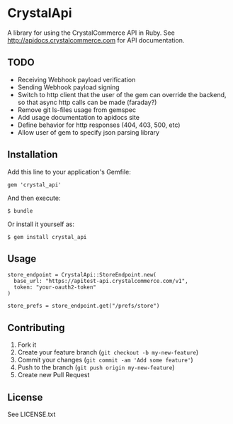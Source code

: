 # CrystalApi

A library for using the CrystalCommerce API in Ruby. See
http://apidocs.crystalcommerce.com for API documentation.

## TODO

* Receiving Webhook payload verification
* Sending Webhook payload signing
* Switch to http client that the user of the gem can override the
  backend, so that async http calls can be made (faraday?)
* Remove git ls-files usage from gemspec
* Add usage documentation to apidocs site
* Define behavior for http responses (404, 403, 500, etc)
* Allow user of gem to specify json parsing library

## Installation

Add this line to your application's Gemfile:

    gem 'crystal_api'

And then execute:

    $ bundle

Or install it yourself as:

    $ gem install crystal_api

## Usage

    store_endpoint = CrystalApi::StoreEndpoint.new(
      base_url: "https://apitest-api.crystalcommerce.com/v1",
      token: "your-oauth2-token"
    )

    store_prefs = store_endpoint.get("/prefs/store")

## Contributing

1. Fork it
2. Create your feature branch (`git checkout -b my-new-feature`)
3. Commit your changes (`git commit -am 'Add some feature'`)
4. Push to the branch (`git push origin my-new-feature`)
5. Create new Pull Request

## License

See LICENSE.txt

